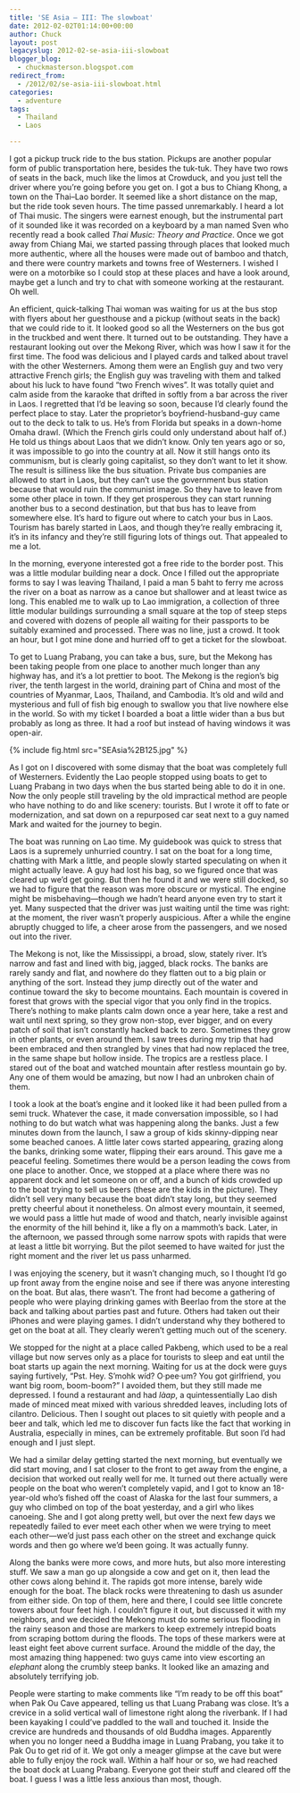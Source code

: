 ```yaml
---
title: 'SE Asia — III: The slowboat'
date: 2012-02-02T01:14:00+00:00
author: Chuck
layout: post
legacyslug: 2012-02-se-asia-iii-slowboat
blogger_blog:
  - chuckmasterson.blogspot.com
redirect_from:
  - /2012/02/se-asia-iii-slowboat.html
categories:
  - adventure
tags:
  - Thailand
  - Laos

---
```

I got a pickup truck ride to the bus station. Pickups are another popular form
of public transportation here, besides the tuk-tuk. They have two rows of seats
in the back, much like the limos at Crowduck, and you just tell the driver
where you’re going before you get on. I got a bus to Chiang Khong, a town
on the Thai–Lao border. It seemed like a short distance on the map, but the
ride took seven hours. The time passed unremarkably. I heard a lot of Thai
music. The singers were earnest enough, but the instrumental part of it sounded
like it was recorded on a keyboard by a man named Sven who recently read a book
called *Thai Music: Theory and Practice*. Once we got away from Chiang Mai, we
started passing through places that looked much more authentic, where all the
houses were made out of bamboo and thatch, and there were country markets and
towns free of Westerners. I wished I were on a motorbike so I could stop at
these places and have a look around, maybe get a lunch and try to chat with
someone working at the restaurant. Oh well.


An efficient, quick-talking Thai woman was waiting for us at the bus stop with
flyers about her guesthouse and a pickup (without seats in the back) that we
could ride to it. It looked good so all the Westerners on the bus got in the
truckbed and went there. It turned out to be outstanding. They have a
restaurant looking out over the Mekong River, which was how I saw it for the
first time. The food was delicious and I played cards and talked about travel
with the other Westerners. Among them were an English guy and two very
attractive French girls; the English guy was traveling with them and talked
about his luck to have found “two French wives”. It was totally
quiet and calm aside from the karaoke that drifted in softly from a bar across
the river in Laos. I regretted that I’d be leaving so soon, because
I’d clearly found the perfect place to stay. Later the proprietor’s
boyfriend-husband-guy came out to the deck to talk to us. He’s from
Florida but speaks in a down-home Omaha drawl. (Which the French girls could
only understand about half of.) He told us things about Laos that we
didn’t know. Only ten years ago or so, it was impossible to go into the
country at all. Now it still hangs onto its communism, but is clearly going
capitalist, so they don’t want to let it show. The result is silliness
like the bus situation. Private bus companies are allowed to start in Laos, but
they can’t use the government bus station because that would ruin the
communist image. So they have to leave from some other place in town. If they
get prosperous they can start running another bus to a second destination, but
that bus has to leave from somewhere else. It’s hard to figure out where
to catch your bus in Laos. Tourism has barely started in Laos, and though
they’re really embracing it, it’s in its infancy and they’re
still figuring lots of things out. That appealed to me a lot.


In the morning, everyone interested got a free ride to the border post. This
was a little modular building near a dock. Once I filled out the appropriate
forms to say I was leaving Thailand, I paid a man 5 baht to ferry me across the
river on a boat as narrow as a canoe but shallower and at least twice as long.
This enabled me to walk up to Lao immigration, a collection of three little
modular buildings surrounding a small square at the top of steep steps and
covered with dozens of people all waiting for their passports to be suitably
examined and processed. There was no line, just a crowd. It took an hour, but I
got mine done and hurried off to get a ticket for the slowboat.


To get to Luang Prabang, you can take a bus, sure, but the Mekong has been
taking people from one place to another much longer than any highway has, and
it’s a lot prettier to boot. The Mekong is the region’s big river,
the tenth largest in the world, draining part of China and most of the
countries of Myanmar, Laos, Thailand, and Cambodia. It’s old and wild and
mysterious and full of fish big enough to swallow you that live nowhere else in
the world. So with my ticket I boarded a boat a little wider than a bus but
probably as long as three. It had a roof but instead of having windows it was
open-air.


{% include fig.html src="SEAsia%2B125.jpg" %}


As I got on I discovered with some dismay that the boat was completely full of
Westerners. Evidently the Lao people stopped using boats to get to Luang
Prabang in two days when the bus started being able to do it in one. Now the
only people still traveling by the old impractical method are people who have
nothing to do and like scenery: tourists. But I wrote it off to fate or
modernization, and sat down on a repurposed car seat next to a guy named Mark
and waited for the journey to begin.


The boat was running on Lao time. My guidebook was quick to stress that Laos is
a supremely unhurried country. I sat on the boat for a long time, chatting with
Mark a little, and people slowly started speculating on when it might actually
leave. A guy had lost his bag, so we figured once that was cleared up
we’d get going. But then he found it and we were still docked, so we had
to figure that the reason was more obscure or mystical. The engine might be
misbehaving—though we hadn’t heard anyone even try to start it yet. Many
suspected that the driver was just waiting until the time was right: at the
moment, the river wasn’t properly auspicious. After a while the engine
abruptly chugged to life, a cheer arose from the passengers, and we nosed out
into the river.


The Mekong is not, like the Mississippi, a broad, slow, stately river.
It’s narrow and fast and lined with big, jagged, black rocks. The banks
are rarely sandy and flat, and nowhere do they flatten out to a big plain or
anything of the sort. Instead they jump directly out of the water and continue
toward the sky to become mountains. Each mountain is covered in forest that
grows with the special vigor that you only find in the tropics. There’s
nothing to make plants calm down once a year here, take a rest and wait until
next spring, so they grow non-stop, ever bigger, and on every patch of soil
that isn’t constantly hacked back to zero. Sometimes they grow in other
plants, or even around them. I saw trees during my trip that had been embraced
and then strangled by vines that had now replaced the tree, in the same shape
but hollow inside. The tropics are a restless place. I stared out of the boat
and watched mountain after restless mountain go by. Any one of them would be
amazing, but now I had an unbroken chain of them.


I took a look at the boat’s engine and it looked like it had been pulled
from a semi truck. Whatever the case, it made conversation impossible, so I had
nothing to do but watch what was happening along the banks. Just a few minutes
down from the launch, I saw a group of kids skinny-dipping near some beached
canoes. A little later cows started appearing, grazing along the banks,
drinking some water, flipping their ears around. This gave me a peaceful
feeling. Sometimes there would be a person leading the cows from one place to
another. Once, we stopped at a place where there was no apparent dock and let
someone on or off, and a bunch of kids crowded up to the boat trying to sell us
beers (these are the kids in the picture). They didn’t sell very many
because the boat didn’t stay long, but they seemed pretty cheerful about
it nonetheless. On almost every mountain, it seemed, we would pass a little hut
made of wood and thatch, nearly invisible against the enormity of the hill
behind it, like a fly on a mammoth’s back. Later, in the afternoon, we
passed through some narrow spots with rapids that were at least a little bit
worrying. But the pilot seemed to have waited for just the right moment and the
river let us pass unharmed.


I was enjoying the scenery, but it wasn’t changing much, so I thought
I’d go up front away from the engine noise and see if there was anyone
interesting on the boat. But alas, there wasn’t. The front had become a
gathering of people who were playing drinking games with Beerlao from the store
at the back and talking about parties past and future. Others had taken out
their iPhones and were playing games. I didn’t understand why they
bothered to get on the boat at all. They clearly weren’t getting much out
of the scenery.


We stopped for the night at a place called Pakbeng, which used to be a real
village but now serves only as a place for tourists to sleep and eat until the
boat starts up again the next morning. Waiting for us at the dock were guys
saying furtively, “Pst. Hey. S’mohk wíd? O·pee·um? You got
girlfriend, you want big room, boom-boom?” I avoided them, but they still
made me depressed. I found a restaurant and had *làap*, a quintessentially Lao
dish made of minced meat mixed with various shredded leaves, including lots of
cilantro. Delicious. Then I sought out places to sit quietly with people and a
beer and talk, which led me to discover fun facts like the fact that working in
Australia, especially in mines, can be extremely profitable. But soon I’d
had enough and I just slept.


We had a similar delay getting started the next morning, but eventually we did
start moving, and I sat closer to the front to get away from the engine, a
decision that worked out really well for me. It turned out there actually were
people on the boat who weren’t completely vapid, and I got to know an
18-year-old who’s fished off the coast of Alaska for the last four
summers, a guy who climbed on top of the boat yesterday, and a girl who likes
canoeing. She and I got along pretty well, but over the next few days we
repeatedly failed to ever meet each other when we were trying to meet each
other—we’d just pass each other on the street and exchange quick words
and then go where we’d been going. It was actually funny.


Along the banks were more cows, and more huts, but also more interesting stuff.
We saw a man go up alongside a cow and get on it, then lead the other cows
along behind it. The rapids got more intense, barely wide enough for the boat.
The black rocks were threatening to dash us asunder from either side. On top of
them, here and there, I could see little concrete towers about four feet high.
I couldn’t figure it out, but discussed it with my neighbors, and we
decided the Mekong must do some serious flooding in the rainy season and those
are markers to keep extremely intrepid boats from scraping bottom during the
floods. The tops of these markers were at least eight feet above current
surface. Around the middle of the day, the most amazing thing happened: two
guys came into view escorting an *elephant* along the crumbly steep banks. It
looked like an amazing and absolutely terrifying job.

People were starting to make comments like “I’m ready to be off
this boat” when Pak Ou Cave appeared, telling us that Luang Prabang was
close. It’s a crevice in a solid vertical wall of limestone right along
the riverbank. If I had been kayaking I could’ve paddled to the wall and
touched it. Inside the crevice are hundreds and thousands of old Buddha images.
Apparently when you no longer need a Buddha image in Luang Prabang, you take it
to Pak Ou to get rid of it. We got only a meager glimpse at the cave but were
able to fully enjoy the rock wall. Within a half hour or so, we had reached the
boat dock at Luang Prabang. Everyone got their stuff and cleared off the boat.
I guess I was a little less anxious than most, though.
